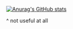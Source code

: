 [![Anurag's GitHub stats](https://github-readme-stats.vercel.app/api?username=someoneidoknow&show_icons=true&theme=chartreuse-dark)](https://github.com/anuraghazra/github-readme-stats)

^ not useful at all
